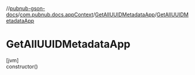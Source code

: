 //[pubnub-gson-docs](../../../index.md)/[com.pubnub.docs.appContext](../index.md)/[GetAllUUIDMetadataApp](index.md)/[GetAllUUIDMetadataApp](-get-all-u-u-i-d-metadata-app.md)

# GetAllUUIDMetadataApp

[jvm]\
constructor()
